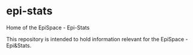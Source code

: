 # epi-stats

Home of the EpiSpace - Epi-Stats

This repository is intended to hold information relevant for the EpiSpace - Epi&Stats.

